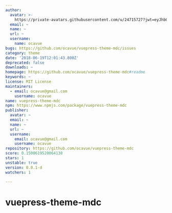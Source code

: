 ```yaml
---
author:
  avatar: >-
    https://private-avatars.githubusercontent.com/u/24715727?jwt=eyJhbGciOiJIUzI1NiIsInR5cCI6IkpXVCJ9.eyJpc3MiOiJnaXRodWIuY29tIiwiYXVkIjoicmF3LmdpdGh1YnVzZXJjb250ZW50LmNvbSIsImtleSI6ImtleTEiLCJleHAiOjE3MzQ2NzM1MDAsIm5iZiI6MTczNDY3MjMwMCwicGF0aCI6Ii91LzI0NzE1NzI3In0.F3BjJzf2gb5ZNt22bIU81JgD08rxGm63kRnoUffwW7w&v=4
  email: ~
  name: ~
  url: ~
  username:
    name: ocavue
bugs: https://github.com/ocavue/vuepress-theme-mdc/issues
category: theme
date: '2018-06-19T12:01:43.800Z'
deprecated: false
downloads: ~
homepage: https://github.com/ocavue/vuepress-theme-mdc#readme
keywords: ~
license: MIT License
maintainers:
  - email: ocavue@gmail.com
    username: ocavue
name: vuepress-theme-mdc
npm: https://www.npmjs.com/package/vuepress-theme-mdc
publisher:
  avatar: ~
  email: ~
  name: ~
  url: ~
  username:
    email: ocavue@gmail.com
    username: ocavue
repository: https://github.com/ocavue/vuepress-theme-mdc
score: 0.1500619520064138
stars: 1
unstable: true
version: 0.0.1-d
watchers: 1

---
```


# vuepress-theme-mdc